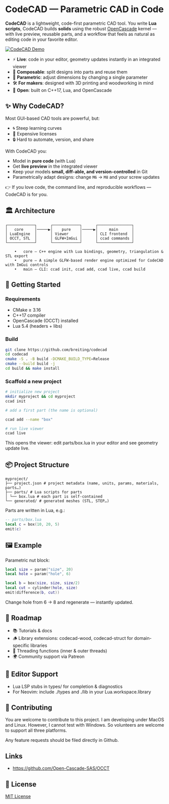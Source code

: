 # CodeCAD — Parametric CAD in Code

**CodeCAD** is a lightweight, code-first parametric CAD tool.
You write **Lua scripts**, CodeCAD builds **solids** using the robust [OpenCascade](https://www.opencascade.com/) kernel — with live preview, reusable parts, and a workflow that feels as natural as editing code in your favorite editor.

[![CodeCAD Demo](https://img.youtube.com/vi/xyIz4Y3gc14/hqdefault.jpg)](https://www.youtube.com/watch?v=xyIz4Y3gc14)

- ⚡ **Live**: code in your editor, geometry updates instantly in an integrated viewer
- 🧩 **Composable**: split designs into parts and reuse them
- 📐 **Parametric**: adjust dimensions by changing a single parameter
- 🛠 **For makers**: designed with 3D printing and woodworking in mind
- 🌱 **Open**: built on C++17, Lua, and OpenCascade

## ✨ Why CodeCAD?

Most GUI-based CAD tools are powerful, but:

- 🌀 Steep learning curves
- 💸 Expensive licenses
- 🔒 Hard to automate, version, and share

With CodeCAD you:

- Model in **pure code** (with Lua)
- Get **live preview** in the integrated viewer
- Keep your models **small, diff-able, and version-controlled** in Git
- Parametrically adapt designs: change `M6` → `M8` and your screw updates

👉 If you love code, the command line, and reproducible workflows — CodeCAD is for you.

## 🏛 Architecture

```text
┌────────────┐      ┌────────────┐      ┌───────────────┐
│   core     │─────▶│    pure    │─────▶│     main      │
│ LuaEngine  │      │ Viewer     │      │ CLI frontend  │
│ OCCT, STL  │      │ GLFW+ImGui │      │ ccad commands │
└────────────┘      └────────────┘      └───────────────┘

	•	core — C++ engine with Lua bindings, geometry, triangulation & STL export
	•	pure — A simple GLFW-based render engine optimized for CodeCAD with ImGui controls
	•	main — CLI: ccad init, ccad add, ccad live, ccad build
```

## 🚀 Getting Started

### Requirements

- CMake ≥ 3.16
- C++17 compiler
- OpenCascade (OCCT) installed
- Lua 5.4 (headers + libs)

### Build

```bash
git clone https://github.com/breiting/codecad
cd codecad
cmake -S . -B build -DCMAKE_BUILD_TYPE=Release
cmake --build build -j
cd build && make install
```

### Scaffold a new project

```bash
# initialize new project
mkdir myproject && cd myproject
ccad init

# add a first part (the name is optional)

ccad add --name "box"

# run live viewer
ccad live
```

This opens the viewer: edit parts/box.lua in your editor and see geometry update live.

## 📦 Project Structure

```text
myproject/
├── project.json # project metadata (name, units, params, materials, parts…)
├── parts/ # Lua scripts for parts
│ └── box.lua # each part is self-contained
└── generated/ # generated meshes (STL, STEP…)
```

Parts are written in Lua, e.g.:

```lua
-- parts/box.lua
local c = box(10, 20, 5)
emit(c)
```

## 🖼 Example

Parametric nut block:

```lua
local size = param("size", 20)
local hole = param("hole", 6)

local b = box(size, size, size/2)
local cut = cylinder(hole, size)
emit(difference(b, cut))
```

Change hole from 6 → 8 and regenerate — instantly updated.

## 🌱 Roadmap

- 📚 Tutorials & docs
- 🪵 Library extensions: codecad-wood, codecad-struct for domain-specific libraries
- 🔩 Threading functions (inner & outer threads)
- 🌍 Community support via Patreon

## 📖 Editor Support

- Lua LSP stubs in types/ for completion & diagnostics
- For Neovim: include ./types and ./lib in your Lua.workspace.library

## 🤝 Contributing

You are welcome to contribute to this project. I am developing under MacOS and Linux. However, I cannot test with Windows. So volunteers are welcome to support all three platforms.

Any feature requests should be filed directly in Github.

## Links

- https://github.com/Open-Cascade-SAS/OCCT

## 📜 License

[MIT License](LICENSE)
